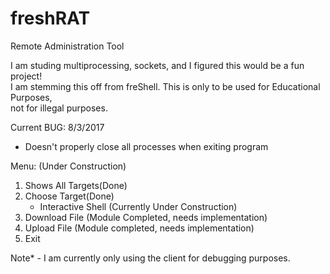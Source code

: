 # freshRAT
Remote Administration Tool

I am studing multiprocessing, sockets, and I figured this would be a fun
project!<br>I am stemming this off from freShell. This is only to be used
for Educational Purposes,<br>not for illegal purposes.


Current BUG: 8/3/2017

- Doesn't properly close all processes when exiting program

Menu: (Under Construction)

1. Shows All Targets(Done)
2. Choose Target(Done)
    - Interactive Shell (Currently Under Construction)
3. Download File (Module Completed, needs implementation)
4. Upload File (Module completed, needs implementation)
5. Exit


Note* - I am currently only using the client for debugging purposes.<br>

